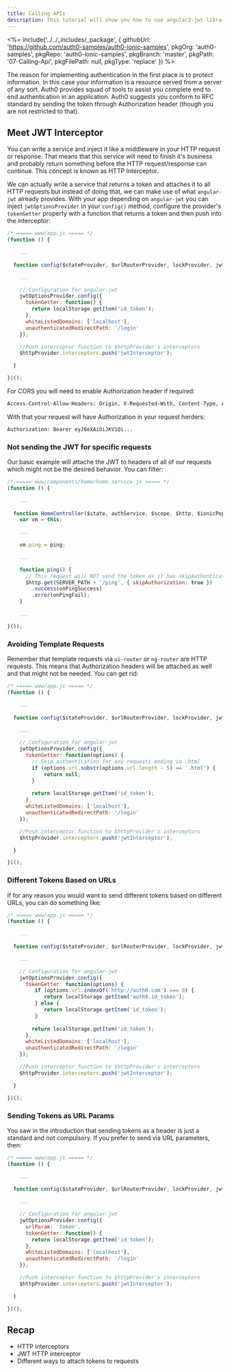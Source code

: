 ```yaml
---
title: Calling APIs
description: This tutorial will show you how to use angular2-jwt library in Ionic to make authenticated api calls.
---
```


<%= include('../../_includes/_package', {
  githubUrl: 'https://github.com/auth0-samples/auth0-ionic-samples',
  pkgOrg: 'auth0-samples',
  pkgRepo: 'auth0-ionic-samples',
  pkgBranch: 'master',
  pkgPath: '07-Calling-Api',
  pkgFilePath: null,
  pkgType: 'replace'
}) %>



The reason for implementing authentication in the first place is to protect information. In this case your information is a resource served from a server of any sort. Auth0 provides squad of tools to assist you complete end to end authentication in an application. Auth0 suggests you conform to RFC standard by sending the token through Authorization header (though you are not restricted to that).

## Meet JWT Interceptor

You can write a service and inject it like a middleware in your HTTP request or response. That means that this service will need to finish it's business and probably return something before the HTTP request/response can continue. This concept is known as HTTP Interceptor.

We can actually write a service that returns a token and attaches it to all HTTP requests but instead of doing that, we can  make use of what `angular-jwt` already provides. With your app depending on `angular-jwt` you can inject `jwtOptionsProvider` in your `config()` method, configure the provider's `tokenGetter` property with a function that returns a token and then push into the interceptor:

```js
/* ===== www/app.js ===== */
(function () {

	...
 
  function config($stateProvider, $urlRouterProvider, lockProvider, jwtOptionsProvider, $httpProvider) {

    ...

    // Configuration for angular-jwt
    jwtOptionsProvider.config({
      tokenGetter: function() {
        return localStorage.getItem('id_token');
      },
      whiteListedDomains: ['localhost'],
      unauthenticatedRedirectPath: '/login'
    });

    //Push interceptor function to $httpProvider's interceptors
    $httpProvider.interceptors.push('jwtInterceptor');

  }

})();
```

For CORS you will need to enable Authorization header if required:

```bash
Access-Control-Allow-Headers: Origin, X-Requested-With, Content-Type, Accept, Authorization
```
With that your request will have Authorization in your request herders:

```bash
Authorization: Bearer eyJ0eXAiOiJKV1Qi...
```

### Not sending the JWT for specific requests
Our basic example will attache the JWT to headers of all of our requests which might not be the desired behavior. You can filter:

```js 
/* ===== www/components/home/home.service.js ===== */
(function () {

	...
	
  function HomeController($state, authService, $scope, $http, $ionicPopup) {
    var vm = this;

	...
	
    vm.ping = ping;

	...

    function ping() {
	  // This request will NOT send the token as it has skipAuthentication
      $http.get(SERVER_PATH + '/ping', { skipAuthorization: true })
        .success(onPingSuccess)
        .error(onPingFail);
    }

	...

}());
```

### Avoiding Template Requests
Remember that template requests via `ui-router` or `ng-router` are HTTP requests. This means that Authorization headers will be attached as well and that might not be needed. You can get rid:

```js
/* ===== www/app.js ===== */
(function () {

	...
 
  function config($stateProvider, $urlRouterProvider, lockProvider, jwtOptionsProvider, $httpProvider) {

    ...

    // Configuration for angular-jwt
    jwtOptionsProvider.config({
      tokenGetter: function(options) {
		// Skip authentication for any requests ending in .html
		if (options.url.substr(options.url.length - 5) == '.html') {
			return null;
		}
		
        return localStorage.getItem('id_token');
      },
      whiteListedDomains: ['localhost'],
      unauthenticatedRedirectPath: '/login'
    });

    //Push interceptor function to $httpProvider's interceptors
    $httpProvider.interceptors.push('jwtInterceptor');

  }

})();
```

### Different Tokens Based on URLs
If for any reason you would want to send different tokens based on different URLs, you can do something like:

```js
/* ===== www/app.js ===== */
(function () {

	...
 
  function config($stateProvider, $urlRouterProvider, lockProvider, jwtOptionsProvider, $httpProvider) {

    ...

    // Configuration for angular-jwt
    jwtOptionsProvider.config({
      tokenGetter: function(options) {
		 if (options.url.indexOf('http://auth0.com') === 0) {
			return localStorage.getItem('auth0.id_token');
		 } else {
			return localStorage.getItem('id_token');
		 }
	  
        return localStorage.getItem('id_token');
      },
      whiteListedDomains: ['localhost'],
      unauthenticatedRedirectPath: '/login'
    });

    //Push interceptor function to $httpProvider's interceptors
    $httpProvider.interceptors.push('jwtInterceptor');

  }

})();
```

### Sending Tokens as URL Params
You saw in the introduction that sending tokens as a header is just a standard and not compulsory. If you prefer to send via URL parameters, then:

```js
/* ===== www/app.js ===== */
(function () {

	...
 
  function config($stateProvider, $urlRouterProvider, lockProvider, jwtOptionsProvider, $httpProvider) {

    ...

    // Configuration for angular-jwt
    jwtOptionsProvider.config({
	  urlParam: 'token',
      tokenGetter: function() {
        return localStorage.getItem('id_token');
      },
      whiteListedDomains: ['localhost'],
      unauthenticatedRedirectPath: '/login'
    });

    //Push interceptor function to $httpProvider's interceptors
    $httpProvider.interceptors.push('jwtInterceptor');

  }

})();
```

## Recap
- HTTP interceptors
- JWT HTTP interceptor
- Different ways to attach tokens to requests
